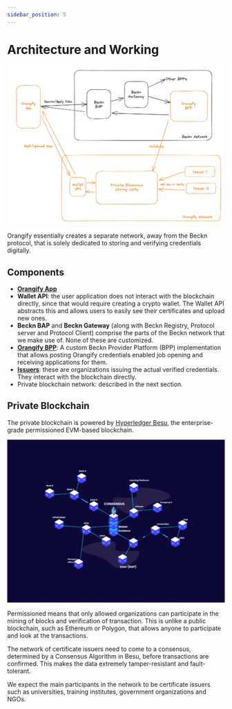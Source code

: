 ```yaml
---
sidebar_position: 5
---
```


# Architecture and Working

![](./imgs/arch.png)

Orangify essentially creates a separate network, away from the Beckn protocol, that is solely dedicated to storing and verifying credentials digitally.

## Components

- [**Orangify App**](for-users.md)
- **Wallet API**: the user application does not interact with the blockchain directly, since that would require creating a crypto wallet. The Wallet API abstracts this and allows users to easily see their certificates and upload new ones.
- **Beckn BAP** and **Beckn Gateway** (along with Beckn Registry, Protocol server and Protocol Client) comprise the parts of the Beckn network that we make use of. None of these are customized.
- [**Orangify BPP**](for-hirers.md): A custom Beckn Provider Platform (BPP) implementation that allows posting Orangify credentials enabled job opening and receiving applications for them.
- [**Issuers**](for-issuers.md): these are organizations issuing the actual verified credentials. They interact with the blockchain directly.
- Private blockchain network: described in the next section.

## Private Blockchain

The private blockchain is powered by [Hyperledger Besu](https://www.hyperledger.org/use/besu), the enterprise-grade permissioned EVM-based blockchain.

![](./imgs/blockchain.png)

Permissioned means that only allowed organizations can participate in the mining of blocks and verification of transaction. This is unlike a public blockchain, such as Ethereum or Polygon, that allows anyone to participate and look at the transactions.

The network of certificate issuers need to come to a consensus, determined by a Consensus Algorithm in Besu, before transactions are confirmed. This makes the data extremely tamper-resistant and fault-tolerant.

We expect the main participants in the network to be certificate issuers such as universities, training institutes, government organizations and NGOs.
